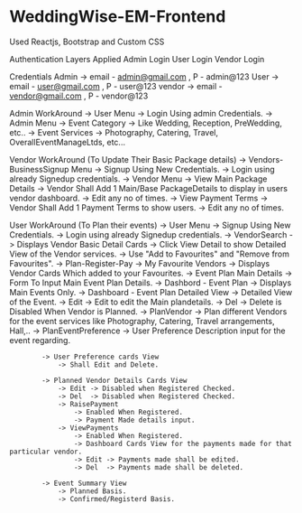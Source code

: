 # WeddingWise-EM-Frontend
Used Reactjs, Bootstrap and Custom CSS

Authentication Layers Applied
    Admin Login
    User Login
    Vendor Login

Credentials
    Admin   ->  email - admin@gmail.com   ,   P - admin@123
    User    ->  email - user@gmail.com    ,   P - user@123
    vendor  ->  email - vendor@gmail.com  ,   P - vendor@123

Admin WorkAround
    -> User Menu 
        -> Login Using admin Credentials.
    -> Admin Menu
        -> Event Category   -> Like Wedding, Reception, PreWedding, etc..
        -> Event Services   -> Photography, Catering, Travel, OverallEventManageLtds, etc...
    
Vendor WorkAround (To Update Their Basic Package details)
    -> Vendors-BusinessSignup Menu
        -> Signup Using New Credentials.
        -> Login using already Signedup credentials.
    -> Vendor Menu
        -> View Main Package Details
            -> Vendor Shall Add 1 Main/Base PackageDetails to display in users vendor dashboard.
            -> Edit any no of times.
        ->  View Payment Terms
            -> Vendor Shall Add 1 Payment Terms to show users.
            -> Edit any no of times.

User WorkAround (To Plan their events)
    -> User Menu
        -> Signup Using New Credentials.
        -> Login using already Signedup credentials.
    -> VendorSearch
        -> Displays Vendor Basic Detail Cards
            -> Click View Detail to show Detailed View of the Vendor services.
            -> Use "Add to Favourites" and "Remove from Favourites".
    -> Plan-Register-Pay
        -> My Favourite Vendors     -> Displays Vendor Cards Which added to your Favourites.
        -> Event Plan Main Details  -> Form To Input Main Event Plan Details.
        -> Dashbord - Event Plan    -> Displays Main Events Only.
        -> Dashboard - Event Plan Detailed View
            -> Detailed View of the Event.
            -> Edit -> Edit to edit the Main plandetails.
            -> Del  -> Delete is Disabled When Vendor is Planned.
            -> PlanVendor
                -> Plan different Vendors for the event services like Photography, Catering, Travel arrangements, Hall,..
            -> PlanEventPreference
                -> User Preference Description input for the event regarding.
            
            -> User Preference cards View
                -> Shall Edit and Delete.

            -> Planned Vendor Details Cards View
                -> Edit -> Disabled when Registered Checked.
                -> Del  -> Disabled when Registered Checked.
                -> RaisePayment 
                    -> Enabled When Registered.
                    -> Payment Made details input.
                -> ViewPayments 
                    -> Enabled When Registered.
                    -> Dashboard Cards View for the payments made for that particular vendor.
                    -> Edit -> Payments made shall be edited.
                    -> Del  -> Payments made shall be deleted.

            -> Event Summary View
                -> Planned Basis.
                -> Confirmed/Registerd Basis.
            
